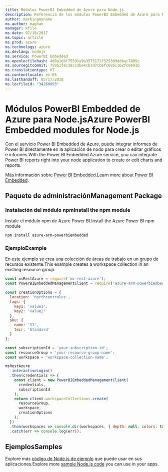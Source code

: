```yaml
---
title: Módulos PowerBI Embedded de Azure para Node.js
description: Referencia de los módulos PowerBI Embedded de Azure para Node.js
author: markingmyname
ms.author: maghan
manager: kfile
ms.date: 07/18/2017
ms.topic: article
ms.prod: azure
ms.technology: azure
ms.devlang: nodejs
ms.service: PowerBI Embedded
ms.openlocfilehash: 4d0a1ebf75591a9a3575172f325309ddbac7885c
ms.sourcegitcommit: 75051fec38cc3be4cb7d7cb6fc695c162fc0e91b
ms.translationtype: HT
ms.contentlocale: es-ES
ms.lasthandoff: 05/17/2018
ms.locfileid: "34260893"
---
```

# <a name="azure-powerbi-embedded-modules-for-nodejs"></a><span data-ttu-id="61f2a-103">Módulos PowerBI Embedded de Azure para Node.js</span><span class="sxs-lookup"><span data-stu-id="61f2a-103">Azure PowerBI Embedded modules for Node.js</span></span>

<span data-ttu-id="61f2a-104">Con el servicio Power BI Embedded de Azure, puede integrar informes de Power BI directamente en la aplicación de nodo para crear o editar gráficos e informes.</span><span class="sxs-lookup"><span data-stu-id="61f2a-104">With the Power BI Embedded Azure service, you can integrate Power BI reports right into your node application to create or edit charts and reports.</span></span>

<span data-ttu-id="61f2a-105">Más información sobre [Power BI Embedded](https://powerbi.microsoft.com/documentation/powerbi-developer-embedding/).</span><span class="sxs-lookup"><span data-stu-id="61f2a-105">Learn more about [Power BI Embedded](https://powerbi.microsoft.com/documentation/powerbi-developer-embedding/).</span></span>

## <a name="management-package"></a><span data-ttu-id="61f2a-106">Paquete de administración</span><span class="sxs-lookup"><span data-stu-id="61f2a-106">Management Package</span></span>

### <a name="install-the-npm-module"></a><span data-ttu-id="61f2a-107">Instalación del módulo npm</span><span class="sxs-lookup"><span data-stu-id="61f2a-107">Install the npm module</span></span>

<span data-ttu-id="61f2a-108">Instale el módulo npm de Azure Power BI.</span><span class="sxs-lookup"><span data-stu-id="61f2a-108">Install the Azure Power BI npm module</span></span>

```bash
npm install azure-arm-powerbiembedded
```

### <a name="example"></a><span data-ttu-id="61f2a-109">Ejemplo</span><span class="sxs-lookup"><span data-stu-id="61f2a-109">Example</span></span>

<span data-ttu-id="61f2a-110">En este ejemplo se crea una colección de áreas de trabajo en un grupo de recursos existente.</span><span class="sxs-lookup"><span data-stu-id="61f2a-110">This example creates a workspace collection in an existing resource group.</span></span>

```javascript
const msRestAzure = require('ms-rest-azure');
const PowerBIEmbeddedManagementClient = require('azure-arm-powerbiembedded');

const creationOptions = {
  location: 'northcentralus',
  tags: {
    key1: 'value1',
    key2: 'value2'
  },
  sku: {
    name: 'S1',
    teir: 'Standard'
  }
};

const subscriptionId = 'your-subscription-id';
const resourceGroup = 'your-resource-group-name';
const workspace = 'workspace-collection-name';

msRestAzure
  .interactiveLogin()
  .then(credentials => {
    const client = new PowerBIEmbeddedManagementClient(
      credentials,
      subscriptionId
    );
    return client.workspaceCollections.create(
      resourceGroup,
      workspace,
      creationOptions
    );
  })
  .then(workspaces => console.dir(workspaces, { depth: null, colors: true }))
  .catch(err => console.log(err));
```

## <a name="samples"></a><span data-ttu-id="61f2a-111">Ejemplos</span><span class="sxs-lookup"><span data-stu-id="61f2a-111">Samples</span></span>

<span data-ttu-id="61f2a-112">Explore más [código de Node.js de ejemplo](https://azure.microsoft.com/resources/samples/?platform=nodejs) que puede usar en sus aplicaciones.</span><span class="sxs-lookup"><span data-stu-id="61f2a-112">Explore more [sample Node.js code](https://azure.microsoft.com/resources/samples/?platform=nodejs) you can use in your apps.</span></span>
